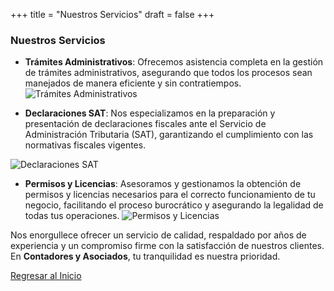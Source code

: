 +++
title = "Nuestros Servicios"
draft = false
+++

### Nuestros Servicios

- **Trámites Administrativos**: Ofrecemos asistencia completa en la gestión de trámites administrativos, asegurando que todos los procesos sean manejados de manera eficiente y sin contratiempos.
![Trámites Administrativos](../public/images/tramites.png#thumbnail) 

- **Declaraciones SAT**: Nos especializamos en la preparación y presentación de declaraciones fiscales ante el Servicio de Administración Tributaria (SAT), garantizando el cumplimiento con las normativas fiscales vigentes.

![Declaraciones SAT](../public/images/sat.png#sat)

- **Permisos y Licencias**: Asesoramos y gestionamos la obtención de permisos y licencias necesarios para el correcto funcionamiento de tu negocio, facilitando el proceso burocrático y asegurando la legalidad de todas tus operaciones.
![Permisos y Licencias](../public/images/licencia.png#thumbnail)

Nos enorgullece ofrecer un servicio de calidad, respaldado por años de experiencia y un compromiso firme con la satisfacción de nuestros clientes. En **Contadores y Asociados**, tu tranquilidad es nuestra prioridad.

[Regresar al Inicio](/)
